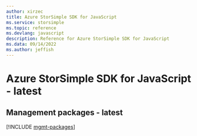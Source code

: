```yaml
---
author: xirzec
title: Azure StorSimple SDK for JavaScript
ms.service: storsimple
ms.topic: reference
ms.devlang: javascript
description: Reference for Azure StorSimple SDK for JavaScript
ms.data: 09/14/2022
ms.author: jeffish
---
```

# Azure StorSimple SDK for JavaScript - latest

## Management packages - latest
[!INCLUDE [mgmt-packages](storsimple-mgmt-index.md)]